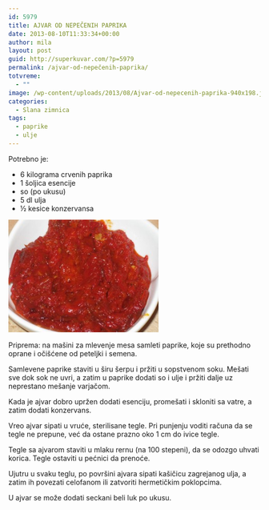 ```yaml
---
id: 5979
title: AJVAR OD NEPEČENIH PAPRIKA
date: 2013-08-10T11:33:34+00:00
author: mila
layout: post
guid: http://superkuvar.com/?p=5979
permalink: /ajvar-od-nepečenih-paprika/
totvreme:
  - ""
image: /wp-content/uploads/2013/08/Ajvar-od-nepecenih-paprika-940x198.jpg
categories:
  - Slana zimnica
tags:
  - paprike
  - ulje
---
```

Potrebno je:

  * 6 kilograma crvenih paprika
  * 1 šoljica esencije
  * so (po ukusu)
  * 5 dl ulja
  * ½ kesice konzervansa

[<img class="alignnone size-medium wp-image-5983" src="/wp-content/uploads/2013/08/Ajvar-od-nepecenih-paprika-300x225.jpg" alt="Ajvar od nepecenih paprika" width="300" height="225" />](/wp-content/uploads/2013/08/Ajvar-od-nepecenih-paprika.jpg)

Priprema: na mašini za mlevenje mesa samleti paprike, koje su prethodno oprane i očišćene od peteljki i semena.

Samlevene paprike staviti u širu šerpu i pržiti u sopstvenom soku. Mešati sve dok sok ne uvri, a zatim u paprike dodati so i ulje i pržiti dalje uz neprestano mešanje varjačom.

Kada je ajvar dobro upržen dodati esenciju, promešati i skloniti sa vatre, a zatim dodati konzervans.

Vreo ajvar sipati u vruće, sterilisane tegle. Pri punjenju voditi računa da se tegle ne prepune, već da ostane prazno oko 1 cm do ivice tegle.

Tegle sa ajvarom staviti u mlaku rernu (na 100 stepeni), da se odozgo uhvati korica. Tegle ostaviti u pećnici da prenoće.

Ujutru u svaku teglu, po površini ajvara sipati kašičicu zagrejanog ulja, a zatim ih povezati celofanom ili zatvoriti hermetičkim poklopcima.

U ajvar se može dodati seckani beli luk po ukusu.